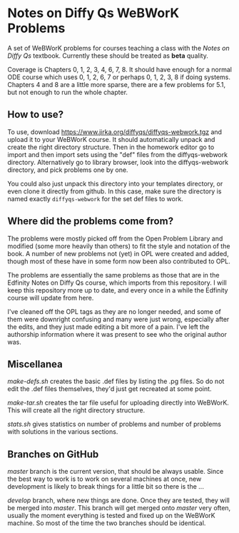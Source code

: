 # Notes on Diffy Qs WeBWorK Problems

A set of WeBWorK problems for courses teaching a class with
the *Notes on Diffy Qs* textbook.
Currently these should be treated as **beta** quality.

Coverage is Chapters 0, 1, 2, 3, 4, 6, 7, 8.  It should have enough for a
normal ODE course which uses 0, 1, 2, 6, 7 or perhaps 0, 1, 2, 3, 8 if doing
systems.  Chapters 4 and 8 are a little more sparse, there are a few problems
for 5.1, but not enough to run the whole chapter.

## How to use?

To use, download https://www.jirka.org/diffyqs/diffyqs-webwork.tgz
and upload it to your WeBWorK course.  It should automatically unpack and
create the right directory structure.  Then in the homework editor go to import
and then import sets using the "def" files from the diffyqs-webwork directory.
Alternatively go to library browser, look into the diffyqs-webwork directory,
and pick problems one by one.

You could also just unpack this directory into your templates directory, or
even clone it directly from github.  In this case, make sure the directory 
is named exactly `diffyqs-webwork` for the set def files to work.

## Where did the problems come from?

The problems were mostly picked off from the Open Problem Library and modified
(some more heavily than others) to fit the style and notation of the book.
A number of new problems not (yet) in OPL were created and added, though most
of these have in some form now been also contributed to OPL.

The problems are essentially the same problems as those that are in the
Edfinity Notes on Diffy Qs course, which imports from this repository.  I will
keep this repository more up to date, and every once in a while the Edfinity
course will update from here.

I've cleaned off the OPL tags as they are no longer needed, and some of them
were downright confusing and many were just wrong, especially after the edits,
and they just made editing a bit more of a pain.  I've left the authorship
information where it was present to see who the original author was.

## Miscellanea

*make-defs.sh* creates the basic .def files by listing the .pg files.  So do
not edit the .def files themselves, they'd just get recreated at some point.

*make-tar.sh* creates the tar file useful for uploading directly into WeBWorK.
This will create all the right directory structure.

*stats.sh* gives statistics on number of problems and number of problems with
solutions in the various sections.

## Branches on GitHub

*master* branch is the current version, that should be always usable.  Since
the best way to work is to work on several machines at once, new development is
likely to break things for a little bit so there is the ...

*develop* branch, where new things are done.  Once they are tested, they will
be merged into *master*.  This branch will get merged onto *master* very often,
usually the moment everything is tested and fixed up on the WeBWorK machine.
So most of the time the two branches should be identical.
